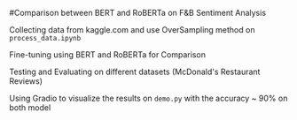#Comparison between BERT and RoBERTa on F&B Sentiment Analysis 

Collecting data from kaggle.com and use OverSampling method on `process_data.ipynb`

Fine-tuning using BERT and RoBERTa for Comparison 

Testing and Evaluating on different datasets (McDonald's Restaurant Reviews) 

Using Gradio to visualize the results on `demo.py` with the accuracy ~ 90% on both model 


